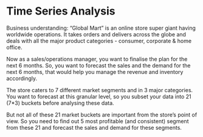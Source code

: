 # Time Series Analysis

Business understanding:
“Global Mart” is an online store super giant having worldwide operations. It takes orders and delivers across the globe and deals with all the major product categories - consumer, corporate & home office.
 
Now as a sales/operations manager, you want to finalise the plan for the next 6 months.  So, you want to forecast the sales and the demand for the next 6 months, that would help you manage the revenue and inventory accordingly.
 
The store caters to 7 different market segments and in 3 major categories. You want to forecast at this granular level, so you subset your data into 21 (7*3) buckets before analysing these data.
 
But not all of these 21 market buckets are important from the store’s point of view. So you need to find out 5 most profitable (and consistent) segment from these 21 and forecast the sales and demand for these segments.
